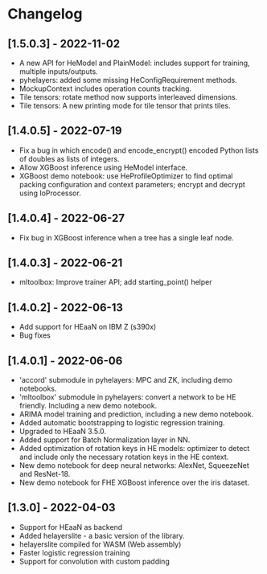 # Changelog

## [1.5.0.3] - 2022-11-02

* A new API for HeModel and PlainModel: includes support for training, multiple inputs/outputs.
* pyhelayers: added some missing HeConfigRequirement methods.
* MockupContext includes operation counts tracking.
* Tile tensors: rotate method now supports interleaved dimensions.
* Tile tensors: A new printing mode for tile tensor that prints tiles.

## [1.4.0.5] - 2022-07-19

* Fix a bug in which encode() and encode_encrypt() encoded Python lists of doubles as lists of integers.
* Allow XGBoost inference using HeModel interface.
* XGBoost demo notebook: use HeProfileOptimizer to find optimal packing configuration and context parameters; encrypt and decrypt using IoProcessor.

## [1.4.0.4] - 2022-06-27

* Fix bug in XGBoost inference when a tree has a single leaf node.

## [1.4.0.3] - 2022-06-21

* mltoolbox: Improve trainer API; add starting_point() helper

## [1.4.0.2] - 2022-06-13

* Add support for HEaaN on IBM Z (s390x)
* Bug fixes

## [1.4.0.1] - 2022-06-06

* 'accord' submodule in pyhelayers: MPC and ZK, including demo notebooks.
* 'mltoolbox' submodule in pyhelayers: convert a network to be HE friendly. Including a new demo notebook.
* ARIMA model training and prediction, including a new demo notebook.
* Added automatic bootstrapping to logistic regression training.
* Upgraded to HEaaN 3.5.0.
* Added support for Batch Normalization layer in NN.
* Added optimization of rotation keys in HE models: optimizer to detect and include only the necessary rotation keys in the HE context.
* New demo notebook for deep neural networks: AlexNet, SqueezeNet and ResNet-18.
* New demo notebook for FHE XGBoost inference over the iris dataset.

## [1.3.0] - 2022-04-03

* Support for HEaaN as backend
* Added helayerslite - a basic version of the library.
* helayerslite compiled for WASM (Web assembly)
* Faster logistic regression training
* Support for convolution with custom padding
